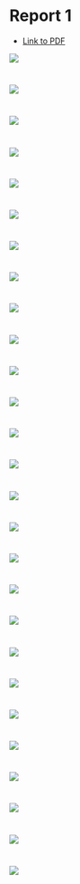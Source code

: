 # Report 1

* [Link to PDF](documents/Report-1.pdf) 

![](images/Report-1-01.jpg)
#

![](images/Report-1-02.jpg)
#

![](images/Report-1-03.jpg)
#

![](images/Report-1-04.jpg)
#

![](images/Report-1-05.jpg)
#

![](images/Report-1-06.jpg)
#

![](images/Report-1-07.jpg)
#

![](images/Report-1-08.jpg)
#

![](images/Report-1-09.jpg)
#

![](images/Report-1-10.jpg)
#

![](images/Report-1-11.jpg)
#

![](images/Report-1-12.jpg)
#

![](images/Report-1-13.jpg)
#

![](images/Report-1-14.jpg)
#

![](images/Report-1-15.jpg)
#


![](images/Report-1-16.jpg)
#

![](images/Report-1-17.jpg)
#

![](images/Report-1-18.jpg)
#

![](images/Report-1-19.jpg)
#

![](images/Report-1-20.jpg)
#

![](images/Report-1-21.jpg)
#

![](images/Report-1-22.jpg)
#

![](images/Report-1-23.jpg)
#

![](images/Report-1-24.jpg)
#

![](images/Report-1-25.jpg)
#

![](images/Report-1-26.jpg)
#

![](images/Report-1-27.jpg)
#
